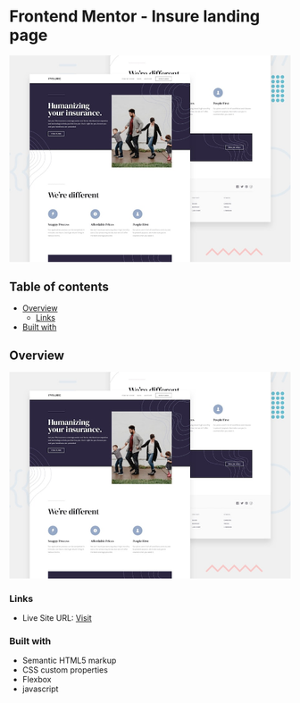 # Frontend Mentor - Insure landing page

![Design preview for the Insure landing page coding challenge](./design/desktop-preview.jpg)

## Table of contents

- [Overview](#overview)
  - [Links](#links)
- [Built with](#built-with)

## Overview

![Design preview for the Fylo data storage component coding challenge](./design/desktop-preview.jpg)

### Links

- Live Site URL: [Visit](https://insure-landing-page-nickgv.netlify.app/)

### Built with

- Semantic HTML5 markup
- CSS custom properties
- Flexbox
- javascript
